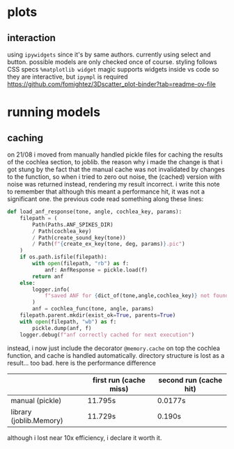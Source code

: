 # plots
## interaction
using `ipywidgets` since it's by same authors. currently using select and button.
possible models are only checked once of course. styling follows CSS specs
`%matplotlib widget` magic supports widgets inside vs code so they are interactive, but `ipympl` is required
https://github.com/fomightez/3Dscatter_plot-binder?tab=readme-ov-file

# running models
## caching
on 21/08 i moved from manually handled pickle files for caching the results of the cochlea section, to joblib. the reason why i made the change is that i got stung by the fact that the manual cache was not invalidated by changes to the function, so when i tried to zero out noise, the (cached) version with noise was returned instead, rendering my result incorrect. i write this note to remember that although this meant a performance hit, it was not a significant one.
the previous code read something along these lines:
```python
def load_anf_response(tone, angle, cochlea_key, params):
	filepath = (
        Path(Paths.ANF_SPIKES_DIR)
        / Path(cochlea_key)
        / Path(create_sound_key(tone))
        / Path(f"{create_ex_key(tone, deg, params)}.pic")
    )
    if os.path.isfile(filepath):
        with open(filepath, "rb") as f:
            anf: AnfResponse = pickle.load(f)
        return anf
    else:
        logger.info(
            f"saved ANF for {dict_of(tone,angle,cochlea_key)} not found. generating... "
        )
        anf = cochlea_func(tone, angle, params)
    filepath.parent.mkdir(exist_ok=True, parents=True)
    with open(filepath, "wb") as f:
        pickle.dump(anf, f)
    logger.debug(f"anf correctly cached for next execution")
```
instead, i now just include the decorator `@memory.cache` on top the cochlea function, and cache is handled automatically. directory structure is lost as a result... too bad.
here is the performance difference

|                         | first run (cache miss) | second run (cache hit) |
| ----------------------- | ---------------------- | ---------------------- |
| manual (pickle)         | 11.795s                | 0.0177s                |
| library (joblib.Memory) | 11.729s                | 0.190s                 |
although i lost near 10x efficiency, i declare it worth it.